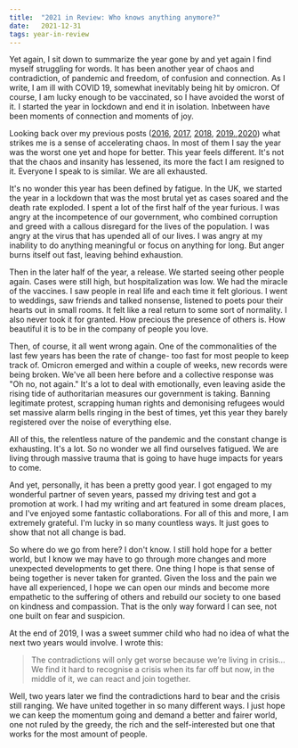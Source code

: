 ```yaml
---
title:  "2021 in Review: Who knows anything anymore?"
date:   2021-12-31 
tags: year-in-review
---
```


Yet again, I sit down to summarize the year gone by and yet again I find myself struggling for words. It has been another year of chaos and contradiction, of pandemic and freedom, of confusion and connection. As I write, I am ill with COVID 19, somewhat inevitably being hit by omicron. Of course, I am lucky enough to be vaccinated, so I have avoided the worst of it. I started the year in lockdown and end it in isolation. Inbetween have been moments of connection and moments of joy.
<!--more-->
Looking back over my previous posts ([2016](https://davidralphlewis.co.uk/posts/2016-the-year-the-internet-took-over/), [2017](https://davidralphlewis.co.uk/posts/2017-review-laughing-naked-emperor/), [2018](https://davidralphlewis.co.uk/posts/2018-in-review-a-poem/), [2019.](https://davidralphlewis.co.uk/posts/2019-year-of-contradictions/),[2020](https://davidralphlewis.co.uk/posts/2019-year-of-contradictions/)) what strikes me is a sense of accelerating chaos. In most of them I say the year was the worst one yet and hope for better. This year feels different. It's not that the chaos and insanity has lessened, its more the fact I am resigned to it. Everyone I speak to is similar. We are all exhausted. 

It's no wonder this year has been defined by fatigue. In the UK, we started the year in a lockdown that was the most brutal yet as cases soared and the death rate exploded. I spent a lot of the first half of the year furious. I was angry at the incompetence of our government, who combined corruption and greed with a callous disregard for the lives of the population. I was angry at the virus that has upended all of our lives. I was  angry at my inability to do anything meaningful or focus on anything for long. But anger burns itself out fast, leaving behind exhaustion. 

Then in the later half of the year, a release. We started seeing other people again. Cases were still high, but hospitalization was low. We had the miracle of the vaccines. I saw people in real life and each time it felt glorious. I went to weddings, saw friends and talked nonsense, listened to poets pour their hearts out in small rooms. It felt like a real return to some sort of normality. I also never took it for granted. How precious the presence of others is. How beautiful it is to be in the company of people you love. 

Then, of course, it all went wrong again. One of the commonalities of the last few years has been the rate of change- too fast for most people to keep track of. Omicron emerged and within a couple of weeks, new records were being broken. We've all been here before and a collective response was "Oh no, not again." It's a lot to deal with emotionally, even leaving aside the rising tide of authoritarian measures our government is taking. Banning legitimate protest, scrapping human rights and demonising refugees would set massive alarm bells ringing in the best of times, yet this year they barely registered over the noise of everything else.

All of this, the relentless nature of the pandemic and the constant change is exhausting. It's a lot. So no wonder we all find ourselves fatigued. We are living through massive trauma that is going to have huge impacts for years to come. 

And yet, personally, it has been a pretty good year. I got engaged to my wonderful partner of seven years, passed my driving test and got a promotion at work. I had my writing and art featured in some dream places, and I've enjoyed some fantastic collaborations. For all of this and more, I am extremely grateful. I'm lucky in so many countless ways. It just goes to show that not all change is bad. 

So where do we go from here? I don't know. I still hold hope for a better world, but I know we may have to go through more changes and more unexpected developments to get there. One thing I hope is that sense of being together is never taken for granted. Given the loss and the pain we have all experienced, I hope we can open our minds and become more empathetic to the suffering of others and rebuild our society to one based on kindness and compassion. That is the only way forward I can see, not one built on fear and suspicion. 

At the end of 2019, I was a sweet summer child who had no idea of what the next two years would involve. I wrote this:

> The contradictions will only get worse because we’re living in crisis... We find it hard to recognise a crisis when its far off but now, in the middle of it, we can react and join together.

Well, two years later we find the contradictions hard to bear and the crisis still ranging. We have united together in so many different ways. I just hope we can keep the momentum going and demand a better and fairer world, one not ruled by the greedy, the rich and the self-interested but one that works for the most amount of people. 

